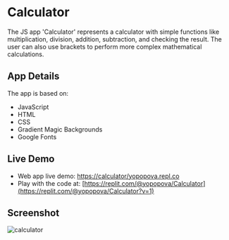 # Calculator

The JS app 'Calculator' represents a calculator with simple functions like multiplication, division, addition, subtraction, and checking the result. The user can also use brackets to perform more complex mathematical calculations.

## App Details

The app is based on:

- JavaScript
- HTML
- CSS
- Gradient Magic Backgrounds
- Google Fonts

## Live Demo

- Web app live demo: [https://calculator/yopopova.repl.co](https://calculator--yopopova.repl.co)
- Play with the code at: [https://replit.com/@yopopova/Calculator](https://replit.com/@yopopova/Calculator?v=1)

## Screenshot

![calculator](https://github.com/yopopova/Calculator/assets/59256039/1ae00469-2030-4fbf-a66e-5cf55d037add)